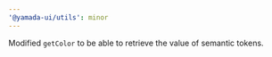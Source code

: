 ```yaml
---
'@yamada-ui/utils': minor
---
```


Modified `getColor` to be able to retrieve the value of semantic tokens.
